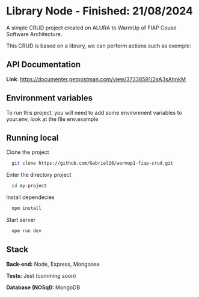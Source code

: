 
# Library Node - Finished: 21/08/2024

A simple CRUD project created on ALURA to WarmUp of FIAP Couse Software Architecture.

This CRUD is based on a library, we can perform actions such as exemple: 


## API Documentation

**Link**: https://documenter.getpostman.com/view/37338591/2sA3sAhnkM


## Environment variables

To run this project, you will need to add some environment variables to your.env, look at the file env.example

## Running local

Clone the project

```bash
  git clone https://github.com/Gabriel28/warmup1-fiap-crud.git
```

Enter the directory project

```bash
  cd my-project
```

Install dependecies

```bash
  npm install
```

Start server

```bash
  npm run dev
```


## Stack

**Back-end:** Node, Express, Mongoose

**Tests:** Jest (comming soon)

**Database (NOSql):** MongoDB 

